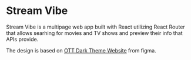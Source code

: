 # Stream Vibe

Stream Vibe is a multipage web app built with React utilizing React Router that allows searhing for movies and TV shows and preview their info that APIs provide.

The design is based on [OTT Dark Theme Website](https://www.figma.com/community/file/1294589591426976269) from figma.



